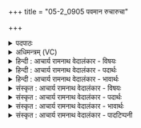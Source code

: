 +++
title = "05-2_0905 पवमान रुचारुचा"

+++
<details><summary>पदपाठः</summary>

प꣡व꣢꣯मान। रु꣣चा꣡रु꣢चा। रु꣣चा꣢। रु꣣चा। दे꣡व꣢꣯। दे꣣वे꣡भ्यः꣢। सु꣣तः꣢। वि꣡श्वा꣢꣯। व꣡सू꣢꣯नि। आ। वि꣣श। ९०५।
</details>

<details><summary>अधिमन्त्रम् (VC)</summary>

- पवमानः सोमः
- भृगुर्वारुणिर्जमदग्निर्भार्गवो वा
- गायत्री
- षड्जः
</details>

<details><summary>हिन्दी : आचार्य रामनाथ वेदालंकार - विषयः</summary>

अगले मन्त्र में पुनः परमात्मा का विषय है।
</details>

<details><summary>हिन्दी : आचार्य रामनाथ वेदालंकार - पदार्थः</summary>

पदार्थान्वय -  हे(पवमान)चित्त को शुद्ध करनेवाले(देव)आनन्ददायक सर्वप्रकाशक परमात्मन्! (देवेभ्यः)प्रकाशक,ज्ञान के साधन मन,बुद्धि,आँख,कान,नासिका,त्वचा और जिह्वा के लिए अर्थात् उन्हें प्रकाशनशक्ति देने के लिए(सुतः)प्रवृत्त आप(रुचारुचा)अधिकाधिकप्रकाशन-शक्ति से(विश्वा वसूनि)उन सब निवासक मन,बुद्धि आदियों में(आ विश)प्रविष्ट होवो। भाव यह है कि आपके द्वारा दी गयी ज्ञान-प्रदान-शक्ति से पुनः-पुनः अनुप्राणित ये मन,बुद्धि आदि सदा ही ज्ञान अर्जन करने में जीवात्मा के साधन बने रहें ॥२॥
</details>

<details><summary>हिन्दी : आचार्य रामनाथ वेदालंकार - भावार्थः</summary>

भावार्थ -  जैसे सूर्य के प्रकाश से सब ग्रहोपग्रह प्रकाशित होते हैं,वैसे ही परमेश्वर के द्वारा प्रकाशित मन,बुद्धि,चक्षु आदि ज्ञान के ग्राहक होते हैं ॥२॥
</details>

<details><summary>संस्कृत : आचार्य रामनाथ वेदालंकार - विषयः</summary>

अथ पुनरपि परमात्मविषय उच्यते।
</details>

<details><summary>संस्कृत : आचार्य रामनाथ वेदालंकार - पदार्थः</summary>

पदार्थान्वय -  हे(पवमान)चित्तं शोधयन्(देव)मोददायक सर्वप्रकाशक परमात्मन्! (देवेभ्यः)प्रकाशकेभ्यः ज्ञानसाधनेभ्यः मनोबुद्धिचक्षुःश्रोत्रघ्राण-त्वग्रसनाभ्यः,तेभ्यः प्रकाशनशक्तिं दातुमित्यर्थः(सुतः)प्रवृत्तः त्वम्(रुचारुचा)अधिकाधिकया प्रकाशनशक्त्या(विश्वा वसूनि)सर्वाणि निवासकानि तानि मनोबुद्ध्यादीनि(आ विश)प्रविश। त्वत्प्रदत्तया ज्ञानप्रदानशक्त्या भूयो भूयोऽनुप्राणितान्येतानि मनोबुद्ध्यादीनि सदैव ज्ञानार्जने जीवात्मनः साधनतां प्रयान्त्वित्यभिप्रायः ॥२॥
</details>

<details><summary>संस्कृत : आचार्य रामनाथ वेदालंकार - भावार्थः</summary>

भावार्थ -  यथा सूर्यप्रकाशेन सर्वे ग्रहोपग्रहाः प्रकाशिता जायन्ते तथैव परमेश्वरेण प्रकाशितानि मनोबुद्धिनेत्रादीनि ज्ञानग्राहकाणि भवन्ति ॥२॥
</details>

<details><summary>संस्कृत : आचार्य रामनाथ वेदालंकार - पादटिप्पनी</summary>

टिप्पनी -   १.ऋ० ९।६५।२,‘दे॒वो दे॒वेभ्य॒स्परि॑’ इति द्वितीयः पादः।
</details>